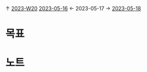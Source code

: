 
↑ [2023-W20](2023-W20.md)
[2023-05-16](2023-05-16.md) ← 2023-05-17 → [2023-05-18](2023-05-18.md)


# 목표



# 노트




